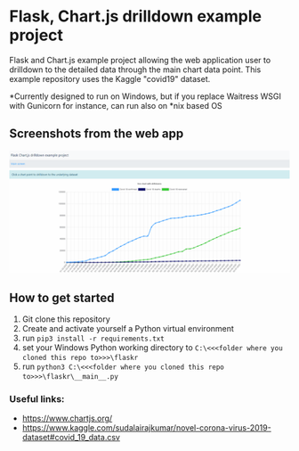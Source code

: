 # Flask, Chart.js drilldown example project
Flask and Chart.js example project allowing the web application user to drilldown to the detailed data through the main chart data point.
This example repository uses the Kaggle "covid19" dataset. 

*Currently designed to run on Windows, but if you replace Waitress WSGI with Gunicorn for instance, can
run also on *nix based OS

## Screenshots from the web app
![alt text][screens]

[screens]: https://github.com/datahappy1/flask_chartjs_drilldown_example_project/blob/master/flaskr/docs/screens.gif "screens"


## How to get started
1) Git clone this repository
2) Create and activate yourself a Python virtual environment
3) run `pip3 install -r requirements.txt`
4) set your Windows Python working directory to `C:\<<<folder where you cloned this repo to>>>\flaskr`
5) run `python3 C:\<<<folder where you cloned this repo to>>>\flaskr\__main__.py`

### Useful links:
- https://www.chartjs.org/
- https://www.kaggle.com/sudalairajkumar/novel-corona-virus-2019-dataset#covid_19_data.csv
